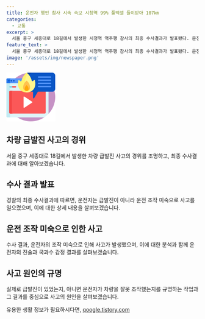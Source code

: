 ```yaml
---
title: 운전자 행인 참사 시속 속보 시청역 99% 풀액셀 들이받아 107㎞
categories:
  - 교통
excerpt: >
  서울 중구 세종대로 18길에서 발생한 시청역 역주행 참사의 최종 수사결과가 발표됐다. 운전자가 급발진을 주장했지만, 경찰은 운전자가 오히려 제동을 밟지 않고 액셀을 밟아 사고를 일으켰다고 밝혔다. 국과수 감정 결과와 CCTV, 블랙박스 영상 등을 종합적으로 검토한 결과, 운전자의 주장과는 달리 운전 조작 미숙으로 확인됐다. 이에 차 씨는 교통사고처리특례법 위반(업무상 과실치사상) 혐의로 송치되었으며, 피해자의 유족들은 차 씨의 처벌을 원하고 있다. 이러한 사고의 원인과 경과는 큰 관심을 끌고 있다.
feature_text: >
  서울 중구 세종대로 18길에서 발생한 시청역 역주행 참사의 최종 수사결과가 발표됐다. 운전자가 급발진을 주장했지만, 경찰은 운전자가 오히려 제동을 밟지 않고 액셀을 밟아 사고를 일으켰다고 밝혔다. 국과수 감정 결과와 CCTV, 블랙박스 영상 등을 종합적으로 검토한 결과, 운전자의 주장과는 달리 운전 조작 미숙으로 확인됐다. 이에 차 씨는 교통사고처리특례법 위반(업무상 과실치사상) 혐의로 송치되었으며, 피해자의 유족들은 차 씨의 처벌을 원하고 있다. 이러한 사고의 원인과 경과는 큰 관심을 끌고 있다.
image: '/assets/img/newspaper.png'
---
```


<p><img src="/assets/img/news.png" alt="rentncar 속보" /></p>

<h2 data-ke-size="size26">차량 급발진 사고의 경위</h2>

<p data-ke-size="size16">서울 중구 세종대로 18길에서 발생한 차량 급발진 사고의 경위를 조명하고, 최종 수사결과에 대해 알아보겠습니다.</p>

<h2 data-ke-size="size26">수사 결과 발표</h2>

<p data-ke-size="size16">경찰의 최종 수사결과에 따르면, 운전자는 급발진이 아니라 운전 조작 미숙으로 사고를 일으켰으며, 이에 대한 상세 내용을 살펴보겠습니다.</p>

<h2 data-ke-size="size26">운전 조작 미숙으로 인한 사고</h2>

<p data-ke-size="size16">수사 결과, 운전자의 조작 미숙으로 인해 사고가 발생했으며, 이에 대한 분석과 함께 운전자의 진술과 국과수 감정 결과를 살펴보겠습니다.</p>

<h2 data-ke-size="size26">사고 원인의 규명</h2>

<p data-ke-size="size16">실제로 급발진이 있었는지, 아니면 운전자가 차량을 잘못 조작했는지를 규명하는 작업과 그 결과를 중심으로 사고의 원인을 살펴보겠습니다.</p>
유용한 생활 정보가 필요하시다면, <a href="https://qoogle.tistory.com" rel="dofollow">qoogle.tistory.com</a>


